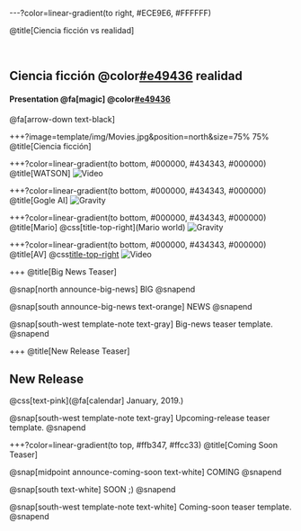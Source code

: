 ---?color=linear-gradient(to right, #ECE9E6, #FFFFFF)

@title[Ciencia ficción vs realidad]

<br>

##  Ciencia ficción @color[#e49436](vs.) realidad
#### Presentation @fa[magic] @color[#e49436](Magic)

@fa[arrow-down text-black]


+++?image=template/img/Movies.jpg&position=north&size=75% 75%
@title[Ciencia ficción]



+++?color=linear-gradient(to bottom, #000000, #434343,  #000000)
@title[WATSON]
![Video](https://www.youtube.com/embed/P18EdAKuC1U)

+++?color=linear-gradient(to bottom, #000000, #434343,  #000000)
@title[Gogle AI]
![Gravity](https://www.youtube.com/embed/JvbHu_bVa_g)

+++?color=linear-gradient(to bottom, #000000, #434343,  #000000)
@title[Mario]
@css[title-top-right](Mario world)
![Gravity](https://www.youtube.com/embed/qv6UVOQ0F44)

+++?color=linear-gradient(to bottom, #000000, #434343,  #000000)
@title[AV]
@css[title-top-right](AV)
![Video](https://www.youtube.com/embed/PjH_1hEoIDs)

+++
@title[Big News Teaser]

@snap[north announce-big-news]
BIG
@snapend

@snap[south announce-big-news text-orange]
NEWS
@snapend

@snap[south-west template-note text-gray]
Big-news teaser template.
@snapend


+++
@title[New Release Teaser]

## New Release

@css[text-pink](@fa[calendar] January, 2019.)

@snap[south-west template-note text-gray]
Upcoming-release teaser template.
@snapend


+++?color=linear-gradient(to top, #ffb347, #ffcc33)
@title[Coming Soon Teaser]

@snap[midpoint announce-coming-soon text-white]
COMING
@snapend

@snap[south text-white]
SOON ;)
@snapend

@snap[south-west template-note text-white]
Coming-soon teaser template.
@snapend
